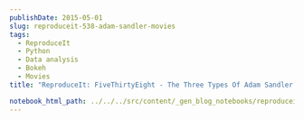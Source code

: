 ```yaml
---
publishDate: 2015-05-01
slug: reproduceit-538-adam-sandler-movies
tags:
  - ReproduceIt
  - Python
  - Data analysis
  - Bokeh
  - Movies
title: "ReproduceIt: FiveThirtyEight - The Three Types Of Adam Sandler Movies"

notebook_html_path: ../../../src/content/_gen_blog_notebooks/reproduceit-538-adam-sandler-movies.html
---
```

